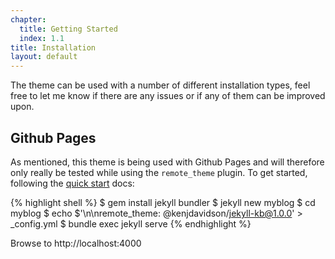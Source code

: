 ```yaml
---
chapter: 
  title: Getting Started
  index: 1.1
title: Installation
layout: default
---
```


The theme can be used with a number of different installation types, feel free to let me know if there are any issues or if any of them can be improved upon. 

## Github Pages

As mentioned, this theme is being used with Github Pages and will therefore only really be tested while using the `remote_theme` plugin.  To get started, following the [quick start](https://jekyllrb.com/docs/) docs:

{% highlight shell %}
$ gem install jekyll bundler
$ jekyll new myblog
$ cd myblog
$ echo $'\n\nremote_theme: @kenjdavidson/jekyll-kb@1.0.0' > _config.yml
$ bundle exec jekyll serve
{% endhighlight %}

Browse to http://localhost:4000
